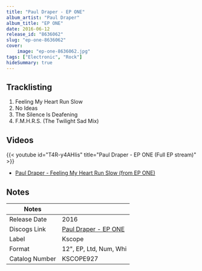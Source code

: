 ```yaml
---
title: "Paul Draper - EP ONE"
album_artist: "Paul Draper"
album_title: "EP ONE"
date: 2016-06-12
release_id: "8636062"
slug: "ep-one-8636062"
cover:
    image: "ep-one-8636062.jpg"
tags: ["Electronic", "Rock"]
hideSummary: true
---
```


## Tracklisting
1. Feeling My Heart Run Slow
2. No Ideas
3. The Silence Is Deafening
4. F.M.H.R.S. (The Twilight Sad Mix)

## Videos
{{< youtube id="T4R-y4AHIis" title="Paul Draper - EP ONE (Full EP stream)" >}}
- [Paul Draper - Feeling My Heart Run Slow (from EP ONE)](https://www.youtube.com/watch?v=IVpYEYd1LU0)

## Notes

| Notes          |             |
| ---------------| ----------- |
| Release Date   | 2016 |
| Discogs Link   | [Paul Draper - EP ONE](https://www.discogs.com/release/8636062) |
| Label          | Kscope |
| Format         | 12\", EP, Ltd, Num, Whi |
| Catalog Number | KSCOPE927 |

